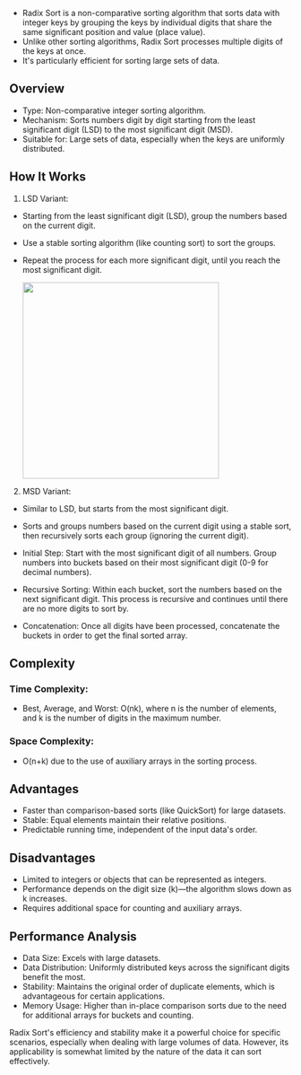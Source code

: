 - Radix Sort is a non-comparative sorting algorithm that sorts data with integer keys by grouping the keys by individual digits that share the same significant position and value (place value). 
- Unlike other sorting algorithms, Radix Sort processes multiple digits of the keys at once. 
- It's particularly efficient for sorting large sets of data. 

## Overview

- Type: Non-comparative integer sorting algorithm.
- Mechanism: Sorts numbers digit by digit starting from the least significant digit (LSD) to the most significant digit (MSD).
- Suitable for: Large sets of data, especially when the keys are uniformly distributed.

## How It Works

1. LSD Variant:
- Starting from the least significant digit (LSD), group the numbers based on the current digit.
- Use a stable sorting algorithm (like counting sort) to sort the groups.
- Repeat the process for each more significant digit, until you reach the most significant digit.

  <img src="https://github.com/devashree-shukla/DSAlgoExpedition/assets/38584944/0f1413fb-aa57-463c-a472-c57751fe3714" width="350">

2. MSD Variant:
- Similar to LSD, but starts from the most significant digit.
- Sorts and groups numbers based on the current digit using a stable sort, then recursively sorts each group (ignoring the current digit).

- Initial Step: Start with the most significant digit of all numbers.
Group numbers into buckets based on their most significant digit (0-9 for decimal numbers).

- Recursive Sorting: Within each bucket, sort the numbers based on the next significant digit. This process is recursive and continues until there are no more digits to sort by.

- Concatenation: Once all digits have been processed, concatenate the buckets in order to get the final sorted array.

## Complexity

### Time Complexity:

- Best, Average, and Worst: O(nk), where n is the number of elements, and k is the number of digits in the maximum number.

### Space Complexity: 

- O(n+k) due to the use of auxiliary arrays in the sorting process.

## Advantages

- Faster than comparison-based sorts (like QuickSort) for large datasets.
- Stable: Equal elements maintain their relative positions.
- Predictable running time, independent of the input data's order.

## Disadvantages

- Limited to integers or objects that can be represented as integers.
- Performance depends on the digit size (k)—the algorithm slows down as k increases.
- Requires additional space for counting and auxiliary arrays.

## Performance Analysis

- Data Size: Excels with large datasets.
- Data Distribution: Uniformly distributed keys across the significant digits benefit the most.
- Stability: Maintains the original order of duplicate elements, which is advantageous for certain applications.
- Memory Usage: Higher than in-place comparison sorts due to the need for additional arrays for buckets and counting.

Radix Sort's efficiency and stability make it a powerful choice for specific scenarios, especially when dealing with large volumes of data. However, its applicability is somewhat limited by the nature of the data it can sort effectively.
